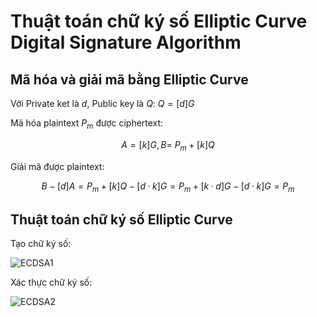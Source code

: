 # Thuật toán chữ ký số Elliptic Curve Digital Signature Algorithm

## Mã hóa và giải mã bằng Elliptic Curve

Với Private ket là $d$, Public key là $Q$: $Q=[d]G$

Mã hóa plaintext $P_m$ được ciphertext:

$$A =[ k] G, B= \ P_{m} +[ k] Q$$

Giải mã được plaintext:

$$B-[ d] A=P_{m} +[ k] Q-[ d\cdotp k] G=P_{m} +[ k\cdotp d] G-[ d\cdotp k] G=P_{m}$$

## Thuật toán chữ ký số Elliptic Curve

Tạo chữ ký số:

![ECDSA1](https://user-images.githubusercontent.com/95759699/223955733-2e0bbf53-1668-4c51-83f6-707dbef354fe.png)

Xác thực chữ ký số:

![ECDSA2](https://user-images.githubusercontent.com/95759699/223955776-76b64f54-74d6-437d-a6b0-2b4ab77c22a2.png)
